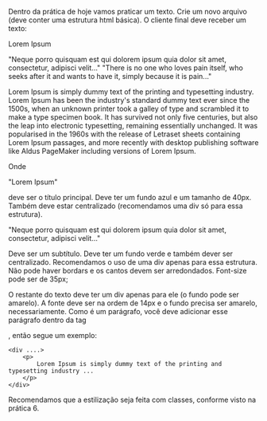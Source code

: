 Dentro da prática de hoje vamos praticar um texto. Crie um novo arquivo (deve conter uma estrutura html básica).
O cliente final deve receber um texto:

Lorem Ipsum

"Neque porro quisquam est qui dolorem ipsum quia dolor sit amet, consectetur, adipisci velit..."
"There is no one who loves pain itself, who seeks after it and wants to have it, simply because it is pain..."



Lorem Ipsum is simply dummy text of the printing and typesetting industry. Lorem Ipsum has been the industry's standard dummy text ever since the 1500s, when an unknown printer took a galley of type and scrambled it to make a type specimen book. It has survived not only five centuries, but also the leap into electronic typesetting, remaining essentially unchanged. It was popularised in the 1960s with the release of Letraset sheets containing Lorem Ipsum passages, and more recently with desktop publishing software like Aldus PageMaker including versions of Lorem Ipsum.



Onde 

"Lorem Ipsum" 

deve ser o título principal. Deve ter um fundo azul e um tamanho de 40px. Também deve estar centralizado (recomendamos uma div só para essa estrutura).


"Neque porro quisquam est qui dolorem ipsum quia dolor sit amet, consectetur, adipisci velit..."

Deve ser um subtítulo. Deve ter um fundo verde e também dever ser centralizado. Recomendamos o uso de uma div apenas para essa estrutura. Não pode haver bordars e os cantos devem ser arredondados. Font-size pode ser de 35px;



O restante do texto deve ter um div apenas para ele (o fundo pode ser amarelo). A fonte deve ser na ordem de 14px e o fundo precisa ser amarelo, necessariamente. Como é um parágrafo, você deve adicionar esse parágrafo dentro da tag <p>, então segue um exemplo:


```
<div ....>
    <p>
        Lorem Ipsum is simply dummy text of the printing and typesetting industry ...
    </p>
</div>
```



Recomendamos que a estilização seja feita com classes, conforme visto na prática 6.

